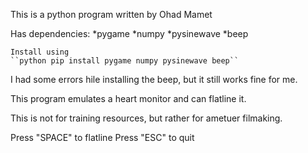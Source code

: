 This is a python program written by Ohad Mamet

Has dependencies:
	*pygame
	*numpy
	*pysinewave
	*beep

	Install using 
	``python pip install pygame numpy pysinewave beep``

I had some errors hile installing the beep, but it still works fine for me.


This program emulates a heart monitor and can flatline it.

This is not for training resources, but rather for ametuer filmaking.


Press "SPACE" to flatline
Press "ESC" to quit